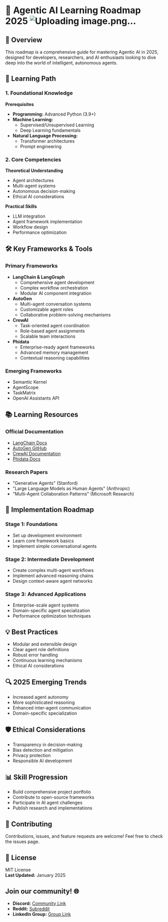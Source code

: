 # 🚀 Agentic AI Learning Roadmap 2025 ![Uploading image.png…]()


## 📝 Overview
This roadmap is a comprehensive guide for mastering Agentic AI in 2025, designed for developers, researchers, and AI enthusiasts looking to dive deep into the world of intelligent, autonomous agents.

## 🎯 Learning Path
### 1. Foundational Knowledge
**Prerequisites**
- **Programming:** Advanced Python (3.9+)
- **Machine Learning:**
  - Supervised/Unsupervised Learning
  - Deep Learning fundamentals
- **Natural Language Processing:**
  - Transformer architectures
  - Prompt engineering

### 2. Core Competencies
**Theoretical Understanding**
- Agent architectures
- Multi-agent systems
- Autonomous decision-making
- Ethical AI considerations

**Practical Skills**
- LLM integration
- Agent framework implementation
- Workflow design
- Performance optimization

## 🛠 Key Frameworks & Tools
### Primary Frameworks
- **LangChain & LangGraph**
  - Comprehensive agent development
  - Complex workflow orchestration
  - Modular AI component integration
- **AutoGen**
  - Multi-agent conversation systems
  - Customizable agent roles
  - Collaborative problem-solving mechanisms
- **CrewAI**
  - Task-oriented agent coordination
  - Role-based agent assignments
  - Scalable team interactions
- **Phidata**
  - Enterprise-ready agent frameworks
  - Advanced memory management
  - Contextual reasoning capabilities

### Emerging Frameworks
- Semantic Kernel
- AgentScope
- TaskMatrix
- OpenAI Assistants API

## 📚 Learning Resources
### Official Documentation
- [LangChain Docs](https://www.langchain.com/docs)
- [AutoGen GitHub](https://github.com/microsoft/autogen)
- [CrewAI Documentation](https://www.crewai.com/docs)
- [Phidata Docs](https://www.phidata.com/docs)

### Research Papers
- "Generative Agents" (Stanford)
- "Large Language Models as Human Agents" (Anthropic)
- "Multi-Agent Collaboration Patterns" (Microsoft Research)

## 🚀 Implementation Roadmap
### Stage 1: Foundations
- Set up development environment
- Learn core framework basics
- Implement simple conversational agents

### Stage 2: Intermediate Development
- Create complex multi-agent workflows
- Implement advanced reasoning chains
- Design context-aware agent networks

### Stage 3: Advanced Applications
- Enterprise-scale agent systems
- Domain-specific agent specialization
- Performance optimization techniques

## 💡 Best Practices
- Modular and extensible design
- Clear agent role definitions
- Robust error handling
- Continuous learning mechanisms
- Ethical AI considerations

## 🔍 2025 Emerging Trends
- Increased agent autonomy
- More sophisticated reasoning
- Enhanced inter-agent communication
- Domain-specific specialization

## 🛡️ Ethical Considerations
- Transparency in decision-making
- Bias detection and mitigation
- Privacy protection
- Responsible AI development

## 📊 Skill Progression
- Build comprehensive project portfolio
- Contribute to open-source frameworks
- Participate in AI agent challenges
- Publish research and implementations

## 🤝 Contributing
Contributions, issues, and feature requests are welcome! Feel free to check the issues page.

## 📄 License
MIT License  
**Last Updated:** January 2025

## Join our community! 🌐
- **Discord:** [Community Link](#)
- **Reddit:** [Subreddit](#)
- **LinkedIn Group:** [Group Link](#)
